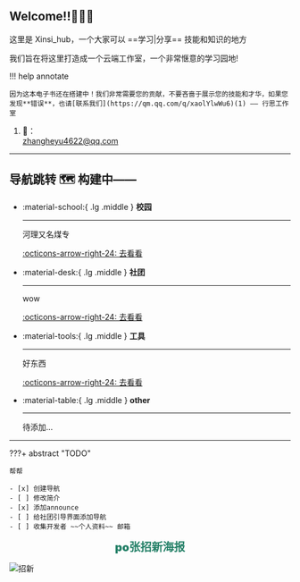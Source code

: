 
## Welcome!!🎁🎉🎉

这里是 Xinsi_hub，一个大家可以 ==学习|分享== 技能和知识的地方

我们旨在将这里打造成一个云端工作室，一个非常惬意的学习园地!


!!! help annotate

    因为这本电子书还在搭建中！我们非常需要您的贡献，不要吝啬于展示您的技能和才华，如果您发现**错误**，也请[联系我们](https://qm.qq.com/q/xaolYlwWu6)(1) —— 行思工作室

1.  📮：<br> zhangheyu4622@qq.com <br> 


---

## 导航跳转 🗺️ 构建中——

<div class="grid cards" markdown>

-   :material-school:{ .lg .middle } __校园__

    ---

    河理又名煤专

    [:octicons-arrow-right-24: 去看看](./chapterGuide/campus.md)

-   :material-desk:{ .lg .middle } __社团__

    ---

    wow

    [:octicons-arrow-right-24: 去看看](./chapterGuide/studio.md)

-   :material-tools:{ .lg .middle } __工具__

    ---

    好东西

    [:octicons-arrow-right-24: 去看看](./chapterGuide/tool.md)

-   :material-table:{ .lg .middle } __other__

    ---

    待添加...

</div>

---

???+ abstract "TODO"

    帮帮

    - [x] 创建导航
    - [ ] 修改简介
    - [x] 添加announce
    - [ ] 给社团引导界面添加导航
    - [ ] 收集开发者 ~~个人资料~~ 邮箱

<center style="font-weight:900; font-size:20px; color:#248067">po张招新海报</center>

![招新](assets/index.html/psc.jpg)